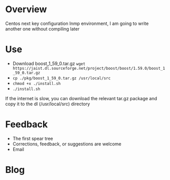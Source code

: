 # Overview
Centos next key configuration lnmp environment, I am going to write another one without compiling later
# Use
* Download boost_1_59_0.tar.gz `wget https://jaist.dl.sourceforge.net/project/boost/boost/1.59.0/boost_1_59_0.tar.gz`
* `cp ./pkg/boost_1_59_0.tar.gz /usr/local/src`
* `chmod +x ./install.sh`
* `./install.sh`

If the internet is slow, you can download the relevant tar.gz package and copy it to the dl (/usr/local/src) directory

# Feedback
* The first spear tree
* Corrections, feedback, or suggestions are welcome
* Email

# Blog
